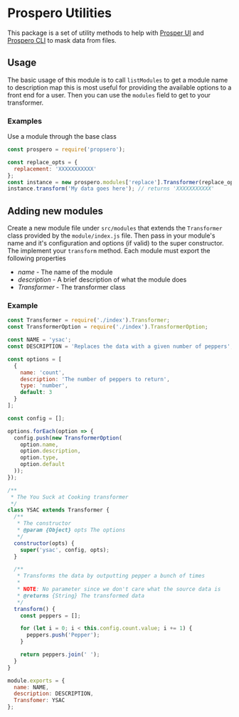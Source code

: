 # Prospero Utilities

This package is a set of utility methods to help with [Prosper UI](https://github.com/prosperodatamask/prosperoui) and [Prospero CLI](https://github.com/prosperodatamask/prosperocli) to mask data from files.

## Usage

The basic usage of this module is to call `listModules` to get a module name to description map this is most useful for providing the available options to a front end for a user.  Then you can use the `modules` field to get to your transformer.

### Examples

Use a module through the base class

```javascript
const prospero = require('propsero');

const replace_opts = {
  replacement: 'XXXXXXXXXXX'
};
const instance = new prospero.modules['replace'].Transformer(replace_opts);
instance.transform('My data goes here'); // returns 'XXXXXXXXXXX'
```

## Adding new modules

Create a new module file under `src/modules` that extends the `Transformer` class provided by the `module/index.js` file.  Then pass in your module's name and it's configuration and options (if valid) to the super constructor.  The implement your `transform` method.  Each module must export the following properties

* _name_ - The name of the module
* _description_ - A brief description of what the module does
* _Transformer_ - The transformer class

### Example

```javascript
const Transformer = require('./index').Transformer;
const TransformerOption = require('./index').TransformerOption;

const NAME = 'ysac';
const DESCRIPTION = 'Replaces the data with a given number of peppers';

const options = [
  {
    name: 'count',
    description: 'The number of peppers to return',
    type: 'number',
    default: 3
  }
];

const config = [];

options.forEach(option => {
  config.push(new TransformerOption(
    option.name,
    option.description,
    option.type,
    option.default
  ));
});

/**
 * The You Suck at Cooking transformer
 */
class YSAC extends Transformer {
  /**
   * The constructor
   * @param {Object} opts The options
   */
  constructor(opts) {
    super('ysac', config, opts);
  }

  /**
   * Transforms the data by outputting pepper a bunch of times
   *
   * NOTE: No parameter since we don't care what the source data is
   * @returns {String} The transformed data
   */
  transform() {
    const peppers = [];

    for (let i = 0; i < this.config.count.value; i += 1) {
      peppers.push('Pepper');
    }

    return peppers.join(' ');
  }
}

module.exports = {
  name: NAME,
  description: DESCRIPTION,
  Transfomer: YSAC
};
```
